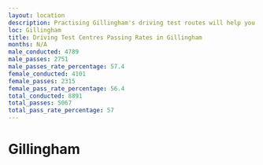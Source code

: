 ```yaml
---
layout: location
description: Practising Gillingham's driving test routes will help you become more confident in your gear-changing abilities.
loc: Gillingham
title: Driving Test Centres Passing Rates in Gillingham
months: N/A
male_conducted: 4789
male_passes: 2751
male_passes_rate_percentage: 57.4
female_conducted: 4101
female_passes: 2315
female_pass_rate_percentage: 56.4
total_conducted: 8891
total_passes: 5067
total_pass_rate_percentage: 57
---
```


# Gillingham
